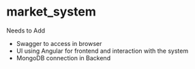 # market_system

Needs to Add
- Swagger to access in browser
- UI using Angular for frontend and interaction with the system
- MongoDB connection in Backend